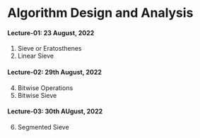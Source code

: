 # Algorithm Design and Analysis

#### Lecture-01: 23 August, 2022
1. Sieve or Eratosthenes
2. Linear Sieve

#### Lecture-02: 29th August, 2022
4. Bitwise Operations
5. Bitwise Sieve

#### Lecture-03: 30th AUgust, 2022
6. Segmented Sieve
